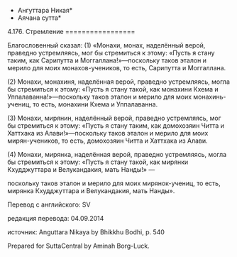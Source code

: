 * Ангуттара Никая*
* Аячана сутта*

4\.176\. Стремление
\=\=\=\=\=\=\=\=\=\=\=\=\=\=\=\=\=

Благословенный сказал: \(1\) «Монахи, монах, наделённый верой, праведно устремляясь, мог бы стремиться к этому: «Пусть я стану таким, как Сарипутта и Моггаллана\!»—поскольку таков эталон и мерило для моих монахов\-учеников, то есть, Сарипутта и Моггаллана\.

\(2\) Монахи, монахиня, наделённая верой, праведно устремляясь, могла бы стремиться к этому: «Пусть я стану такой, как монахини Кхема и Уппалаванна\!»—поскольку таков эталон и мерило для моих монахинь\-учениц, то есть, монахини Кхема и Уппалаванна\.

\(3\) Монахи, мирянин, наделённый верой, праведно устремляясь, мог бы стремиться к этому: «Пусть я стану таким, как домохозяин Читта и Хаттхака из Алави\!»—поскольку таков эталон и мерило для моих мирян\-учеников, то есть, домохозяин Читта и Хаттхака из Алави\.

\(4\) Монахи, мирянка, наделённая верой, праведно устремляясь, могла бы стремиться к этому: «Пусть я стану такой, как мирянки Кхудджуттара и Велукандакия, мать Нанды\!» —

поскольку таков эталон и мерило для моих мирянок\-учениц, то есть, мирянка Кхудджуттара и Велукандакия, мать Нанды»\.

Перевод с английского: SV

редакция перевода: 04\.09\.2014

источник: Anguttara Nikaya by Bhikkhu Bodhi, p\. 540

Prepared for SuttaCentral by Aminah Borg\-Luck\.